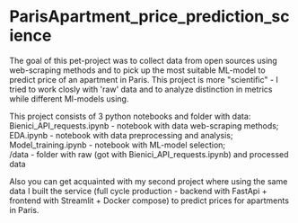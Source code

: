 # ParisApartment_price_prediction_science
The goal of this pet-project was to collect data from open sources using web-scraping methods and to pick up the most suitable ML-model to predict price of an apartment in Paris.
This project is more "scientific" - I tried to work closly with 'raw' data and to analyze distinction in metrics while different Ml-models using. 

This project consists of 3 python notebooks and folder with data:  
Bienici_API_requests.ipynb - notebook with data web-scraping methods;  
EDA.ipynb - notebook with data preprocessing and analysis;  
Model_training.ipynb - notebook with ML-model selection;  
/data - folder with raw (got with Bienici_API_requests.ipynb) and processed data

Also you can get acquainted with my second project where using the same data I built the service (full cycle production - backend with FastApi + frontend with Streamlit + Docker compose) to predict prices for apartments in Paris.
